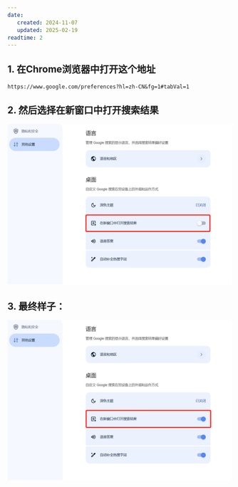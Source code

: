 ```yaml
---
date:
   created: 2024-11-07
   updated: 2025-02-19
readtime: 2
---
```

<!-- more -->

## 1. 在Chrome浏览器中打开这个地址

```
https://www.google.com/preferences?hl=zh-CN&fg=1#tabVal=1
```

## 2. 然后选择在新窗口中打开搜索结果

![a.png](/images/blog/Knowledge/chrome搜索打开新标签页/1.png)

## 3. 最终样子：

![b.png](/images/blog/Knowledge/chrome搜索打开新标签页/2.png)